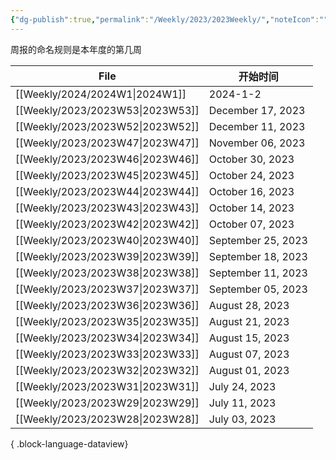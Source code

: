 ```yaml
---
{"dg-publish":true,"permalink":"/Weekly/2023/2023Weekly/","noteIcon":""}
---
```


周报的命名规则是本年度的第几周





| File                                | 开始时间               |
| ----------------------------------- | ------------------ |
| [[Weekly/2024/2024W1\|2024W1]]   | 2024-1-2           |
| [[Weekly/2023/2023W53\|2023W53]] | December 17, 2023  |
| [[Weekly/2023/2023W52\|2023W52]] | December 11, 2023  |
| [[Weekly/2023/2023W47\|2023W47]] | November 06, 2023  |
| [[Weekly/2023/2023W46\|2023W46]] | October 30, 2023   |
| [[Weekly/2023/2023W45\|2023W45]] | October 24, 2023   |
| [[Weekly/2023/2023W44\|2023W44]] | October 16, 2023   |
| [[Weekly/2023/2023W43\|2023W43]] | October 14, 2023   |
| [[Weekly/2023/2023W42\|2023W42]] | October 07, 2023   |
| [[Weekly/2023/2023W40\|2023W40]] | September 25, 2023 |
| [[Weekly/2023/2023W39\|2023W39]] | September 18, 2023 |
| [[Weekly/2023/2023W38\|2023W38]] | September 11, 2023 |
| [[Weekly/2023/2023W37\|2023W37]] | September 05, 2023 |
| [[Weekly/2023/2023W36\|2023W36]] | August 28, 2023    |
| [[Weekly/2023/2023W35\|2023W35]] | August 21, 2023    |
| [[Weekly/2023/2023W34\|2023W34]] | August 15, 2023    |
| [[Weekly/2023/2023W33\|2023W33]] | August 07, 2023    |
| [[Weekly/2023/2023W32\|2023W32]] | August 01, 2023    |
| [[Weekly/2023/2023W31\|2023W31]] | July 24, 2023      |
| [[Weekly/2023/2023W29\|2023W29]] | July 11, 2023      |
| [[Weekly/2023/2023W28\|2023W28]] | July 03, 2023      |

{ .block-language-dataview}
